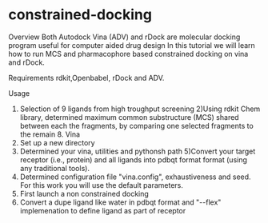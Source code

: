 # constrained-docking

Overview 
Both Autodock Vina (ADV) and rDock are molecular docking program useful for computer aided drug design
In this tutorial we will learn how to run MCS and pharmacophore based constrained docking on vina and rDock.

Requirements
rdkit,Openbabel, rDock and ADV.


Usage
1) Selection of 9 ligands from high troughput screening 
2)Using rdkit Chem library, determined maximum common substructure (MCS) shared between each the fragments, by comparing  one selected fragments to the  remain 8.
Vina
3) Set up a new directory
4) Determined your vina, utilities and pythonsh path
5)Convert your target receptor (i.e., protein) and all ligands into pdbqt format format (using any traditional tools).
6) Determined configuration file "vina.config", exhaustiveness and seed. For this work you will use the default parameters.
7) First launch a non constrained docking 
8) Convert a dupe ligand like water in pdbqt format and "--flex" implemenation to define ligand as part of receptor

